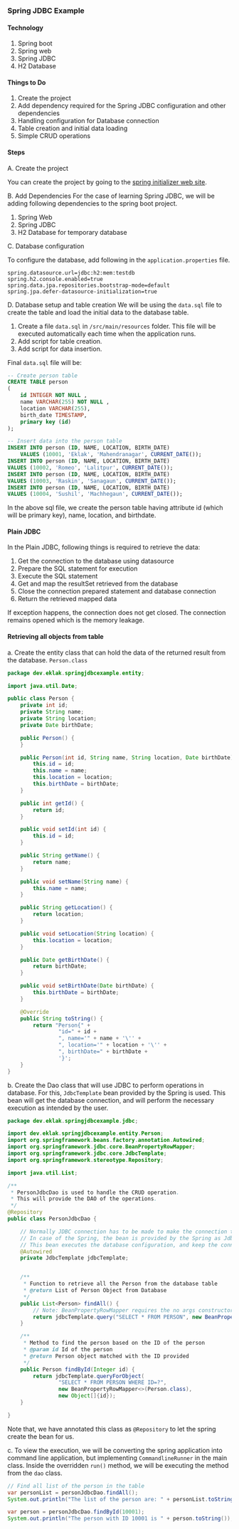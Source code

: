 ### Spring JDBC Example

#### Technology
1. Spring boot
2. Spring web
3. Spring JDBC
4. H2 Database

#### Things to Do
1. Create the project
2. Add dependency required for the Spring JDBC configuration and other dependencies
3. Handling configuration for Database connection
4. Table creation and initial data loading
5. Simple CRUD operations


#### Steps
A. Create the project

You can create the project by going to the [spring initializer web site](https://start.spring.io/).

B. Add Dependencies
For the case of learning Spring JDBC, we will be adding following dependencies to the spring boot project.

1. Spring Web
2. Spring JDBC
3. H2 Database for temporary database

C. Database configuration

To configure the database, add following in the `application.properties` file.
```text
spring.datasource.url=jdbc:h2:mem:testdb
spring.h2.console.enabled=true
spring.data.jpa.repositories.bootstrap-mode=default
spring.jpa.defer-datasource-initialization=true
```

D. Database setup and table creation
We will be using the `data.sql` file to create the table and load the initial data to the database table.
1. Create a file `data.sql` in `/src/main/resources` folder. This file will be executed automatically each time when the application runs.
2. Add script for table creation.
3. Add script for data insertion.

Final `data.sql` file will be:
```sql
-- Create person table
CREATE TABLE person
(
    id INTEGER NOT NULL ,
    name VARCHAR(255) NOT NULL ,
    location VARCHAR(255),
    birth_date TIMESTAMP,
    primary key (id)
);

-- Insert data into the person table
INSERT INTO person (ID, NAME, LOCATION, BIRTH_DATE)
    VALUES (10001, 'Eklak', 'Mahendranagar', CURRENT_DATE());
INSERT INTO person (ID, NAME, LOCATION, BIRTH_DATE)
VALUES (10002, 'Romeo', 'Lalitpur', CURRENT_DATE());
INSERT INTO person (ID, NAME, LOCATION, BIRTH_DATE)
VALUES (10003, 'Raskin', 'Sanagaun', CURRENT_DATE());
INSERT INTO person (ID, NAME, LOCATION, BIRTH_DATE)
VALUES (10004, 'Sushil', 'Machhegaun', CURRENT_DATE());

```

In the above sql file, we create the person table having attribute id (which will be primary key), name, location, and birthdate.

#### Plain JDBC

In the Plain JDBC, following things is required to retrieve the data:
1. Get the connection to the database using datasource
2. Prepare the SQL statement for execution
3. Execute the SQL statement
4. Get and map the resultSet retrieved from the database
5. Close the connection prepared statement and database connection
6. Return the retrieved mapped data


If exception happens, the connection does not get closed.
The connection remains opened which is the memory leakage.

#### Retrieving all objects from table
a. Create the entity class that can hold the data of the returned result from the database.
`Person.class`

```java
package dev.eklak.springjdbcexample.entity;

import java.util.Date;

public class Person {
    private int id;
    private String name;
    private String location;
    private Date birthDate;

    public Person() {
    }

    public Person(int id, String name, String location, Date birthDate) {
        this.id = id;
        this.name = name;
        this.location = location;
        this.birthDate = birthDate;
    }

    public int getId() {
        return id;
    }

    public void setId(int id) {
        this.id = id;
    }

    public String getName() {
        return name;
    }

    public void setName(String name) {
        this.name = name;
    }

    public String getLocation() {
        return location;
    }

    public void setLocation(String location) {
        this.location = location;
    }

    public Date getBirthDate() {
        return birthDate;
    }

    public void setBirthDate(Date birthDate) {
        this.birthDate = birthDate;
    }

    @Override
    public String toString() {
        return "Person{" +
                "id=" + id +
                ", name='" + name + '\'' +
                ", location='" + location + '\'' +
                ", birthDate=" + birthDate +
                '}';
    }
}

```

b. Create the Dao class that will use JDBC to perform operations in database.
For this, `JdbcTemplate` bean provided by the Spring is used. This bean will get the database connection, and will perform the necessary execution as intended by the user.

```java
package dev.eklak.springjdbcexample.jdbc;

import dev.eklak.springjdbcexample.entity.Person;
import org.springframework.beans.factory.annotation.Autowired;
import org.springframework.jdbc.core.BeanPropertyRowMapper;
import org.springframework.jdbc.core.JdbcTemplate;
import org.springframework.stereotype.Repository;

import java.util.List;

/**
 * PersonJdbcDao is used to handle the CRUD operation.
 * This will provide the DAO of the operations.
 */
@Repository
public class PersonJdbcDao {

    // Normally JDBC connection has to be made to make the connection to the Database
    // In case of the Spring, the bean is provided by the Spring as JdbcTemplate
    // This bean executes the database configuration, and keep the connection open for queries
    @Autowired
    private JdbcTemplate jdbcTemplate;


    /**
     * Function to retrieve all the Person from the database table
     * @return List of Person Object from Database
     */
    public List<Person> findAll() {
        // Note: BeanPropertyRowMapper requires the no args constructor while mapping the result set to the dto/model
        return jdbcTemplate.query("SELECT * FROM PERSON", new BeanPropertyRowMapper(Person.class));
    }

    /**
     * Method to find the person based on the ID of the person
     * @param id Id of the person
     * @return Person object matched with the ID provided
     */
    public Person findById(Integer id) {
        return jdbcTemplate.queryForObject(
                "SELECT * FROM PERSON WHERE ID=?",
                new BeanPropertyRowMapper<>(Person.class),
                new Object[]{id});
    }

}

```
Note that, we have annotated this class as  `@Repository` to let the spring create the bean for us.

c. To view the execution, we will be converting the spring application into command line application, but implementing `CommandlineRunner` in the main class. Inside the overridden `run()` method, we will be executing the method from the `dao` class.

```java
// Find all list of the person in the table
var personList = personJdbcDao.findAll();
System.out.println("The list of the person are: " + personList.toString());

var person = personJdbcDao.findById(10001);
System.out.println("The person with ID 10001 is " + person.toString());
```